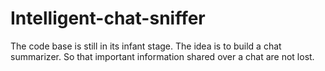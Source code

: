 Intelligent-chat-sniffer
========================

The code base is still in its infant stage. The idea is to build a chat summarizer. So that important information shared over a chat are not lost. 

